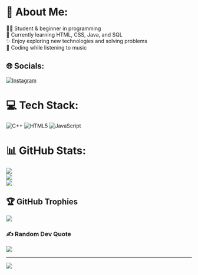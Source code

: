 # 💫 About Me:
👩‍💻 Student & beginner in programming  <br>🌱 Currently learning HTML, CSS, Java, and SQL  <br>✨ Enjoy exploring new technologies and solving problems  <br>🎵 Coding while listening to music<br>


## 🌐 Socials:
[![Instagram](https://img.shields.io/badge/Instagram-%23E4405F.svg?logo=Instagram&logoColor=white)](https://instagram.com/nblsykra__) 

# 💻 Tech Stack:
![C++](https://img.shields.io/badge/c++-%2300599C.svg?style=for-the-badge&logo=c%2B%2B&logoColor=white) ![HTML5](https://img.shields.io/badge/html5-%23E34F26.svg?style=for-the-badge&logo=html5&logoColor=white) ![JavaScript](https://img.shields.io/badge/javascript-%23323330.svg?style=for-the-badge&logo=javascript&logoColor=%23F7DF1E)
# 📊 GitHub Stats:
![](https://github-readme-stats.vercel.app/api?username=nabhiladitasyakira25-cyber&theme=neon&hide_border=false&include_all_commits=false&count_private=false)<br/>
![](https://nirzak-streak-stats.vercel.app/?user=nabhiladitasyakira25-cyber&theme=neon&hide_border=false)<br/>
![](https://github-readme-stats.vercel.app/api/top-langs/?username=nabhiladitasyakira25-cyber&theme=neon&hide_border=false&include_all_commits=false&count_private=false&layout=compact)

## 🏆 GitHub Trophies
![](https://github-profile-trophy.vercel.app/?username=nabhiladitasyakira25-cyber&theme=aura&no-frame=false&no-bg=true&margin-w=4)

### ✍️ Random Dev Quote
![](https://quotes-github-readme.vercel.app/api?type=horizontal&theme=dark)

---
[![](https://visitcount.itsvg.in/api?id=nabhiladitasyakira25-cyber&icon=9&color=0)](https://visitcount.itsvg.in)

<!-- Proudly created with GPRM ( https://gprm.itsvg.in ) -->
